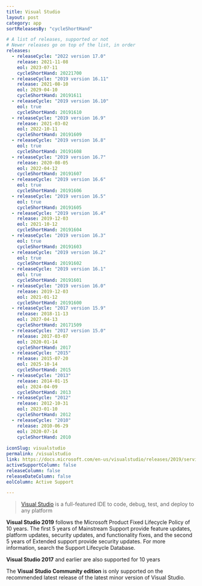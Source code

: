 ```yaml
---
title: Visual Studio
layout: post
category: app
sortReleasesBy: "cycleShortHand"

# A list of releases, supported or not
# Newer releases go on top of the list, in order
releases:
  - releaseCycle: "2022 version 17.0"
    release: 2021-11-08
    eol: 2023-07-11
    cycleShortHand: 20221700
  - releaseCycle: "2019 version 16.11"
    release: 2021-08-10
    eol: 2029-04-10
    cycleShortHand: 20191611
  - releaseCycle: "2019 version 16.10"
    eol: true
    cycleShortHand: 20191610
  - releaseCycle: "2019 version 16.9"
    release: 2021-03-02
    eol: 2022-10-11
    cycleShortHand: 20191609
  - releaseCycle: "2019 version 16.8"
    eol: true
    cycleShortHand: 20191608
  - releaseCycle: "2019 version 16.7"
    release: 2020-08-05
    eol: 2022-04-12
    cycleShortHand: 20191607
  - releaseCycle: "2019 version 16.6"
    eol: true
    cycleShortHand: 20191606
  - releaseCycle: "2019 version 16.5"
    eol: true
    cycleShortHand: 20191605
  - releaseCycle: "2019 version 16.4"
    release: 2019-12-03
    eol: 2021-10-12
    cycleShortHand: 20191604
  - releaseCycle: "2019 version 16.3"
    eol: true
    cycleShortHand: 20191603
  - releaseCycle: "2019 version 16.2"
    eol: true
    cycleShortHand: 20191602
  - releaseCycle: "2019 version 16.1"
    eol: true
    cycleShortHand: 20191601
  - releaseCycle: "2019 version 16.0"
    release: 2019-12-03
    eol: 2021-01-12
    cycleShortHand: 20191600
  - releaseCycle: "2017 version 15.9"
    release: 2018-11-13
    eol: 2027-04-13
    cycleShortHand: 20171509
  - releaseCycle: "2017 version 15.0"
    release: 2017-03-07
    eol: 2020-01-14
    cycleShortHand: 2017
  - releaseCycle: "2015"
    release: 2015-07-20
    eol: 2025-10-14
    cycleShortHand: 2015
  - releaseCycle: "2013"
    release: 2014-01-15
    eol: 2024-04-09
    cycleShortHand: 2013
  - releaseCycle: "2012"
    release: 2012-10-31
    eol: 2023-01-10
    cycleShortHand: 2012
  - releaseCycle: "2010"
    release: 2010-06-29
    eol: 2020-07-14
    cycleShortHand: 2010
    
iconSlug: visualstudio
permalink: /visualstudio
link: https://docs.microsoft.com/en-us/visualstudio/releases/2019/servicing
activeSupportColumn: false
releaseColumn: false
releaseDateColumn: false
eolColumn: Active Support

---
```

> [Visual Studio](https://visualstudio.microsoft.com/) is a full-featured IDE to code, debug, test, and deploy to any platform  

**Visual Studio 2019** follows the Microsoft Product Fixed Lifecycle Policy of 10 years. The first 5 years of Mainstream Support provide feature updates, platform updates, security updates, and functionality fixes, and the second 5 years of Extended support provide security updates. For more information, search the Support Lifecycle Database.

**Visual Studio 2017** and earlier are also supported for 10 years

The **Visual Studio Community edition** is only supported on the recommended latest release of the latest minor version of Visual Studio.

